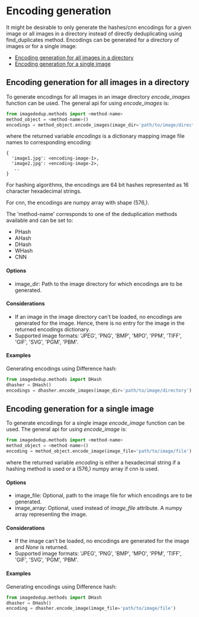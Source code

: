 # Encoding generation
It might be desirable to only generate the hashes/cnn encodings for a given image or all images in a directory instead
of directly deduplicating using find_duplicates method. Encodings can be generated for a directory of images or for a 
single image:

- [Encoding generation for all images in a directory](#encoding-generation-for-all-images-in-a-directory)
- [Encoding generation for a single image](#encoding-generation-for-a-single-image)


## Encoding generation for all images in a directory
To generate encodings for all images in an image directory *encode_images* function can be used. The general api for 
using *encode_images* is:
```python
from imagededup.methods import <method-name>
method_object = <method-name>()
encodings = method_object.encode_images(image_dir='path/to/image/directory')
```
where the returned variable *encodings* is a dictionary mapping image file names to corresponding encoding:
```
{
  'image1.jpg': <encoding-image-1>,
  'image2.jpg': <encoding-image-2>,
   ..
}
```
For hashing algorithms, the encodings are 64 bit hashes represented as 16 character hexadecimal strings.

For cnn, the encodings are numpy array with shape (576,).

The 'method-name' corresponds to one of the deduplication methods available and can be set to:

- PHash
- AHash
- DHash
- WHash
- CNN


#### Options
- image_dir: Path to the image directory for which encodings are to be generated.

#### Considerations

- If an image in the image directory can't be loaded, no encodings are generated for the image. Hence, there is no entry 
for the image in the returned encodings dictionary.
- Supported image formats: 'JPEG', 'PNG', 'BMP', 'MPO', 'PPM', 'TIFF', 'GIF', 'SVG', 'PGM', 'PBM'.

#### Examples

Generating encodings using Difference hash:
```python
from imagededup.methods import DHash
dhasher = DHash()
encodings = dhasher.encode_images(image_dir='path/to/image/directory')
```

## Encoding generation for a single image
To generate encodings for a single image *encode_image* function can be used. The general api for 
using *encode_image* is:
```python
from imagededup.methods import <method-name>
method_object = <method-name>()
encoding = method_object.encode_image(image_file='path/to/image/file')
```
where the returned variable *encoding* is either a hexadecimal string if a hashing method is used or a (576,) numpy 
array if cnn is used.

#### Options
- image_file: Optional, path to the image file for which encodings are to be generated.
- image_array: Optional, used instead of *image_file* attribute. A numpy array representing the image.

#### Considerations

- If the image can't be loaded, no encodings are generated for the image and *None* is returned.
- Supported image formats: 'JPEG', 'PNG', 'BMP', 'MPO', 'PPM', 'TIFF', 'GIF', 'SVG', 'PGM', 'PBM'.

#### Examples

Generating encodings using Difference hash:
```python
from imagededup.methods import DHash
dhasher = DHash()
encoding = dhasher.encode_image(image_file='path/to/image/file')
```